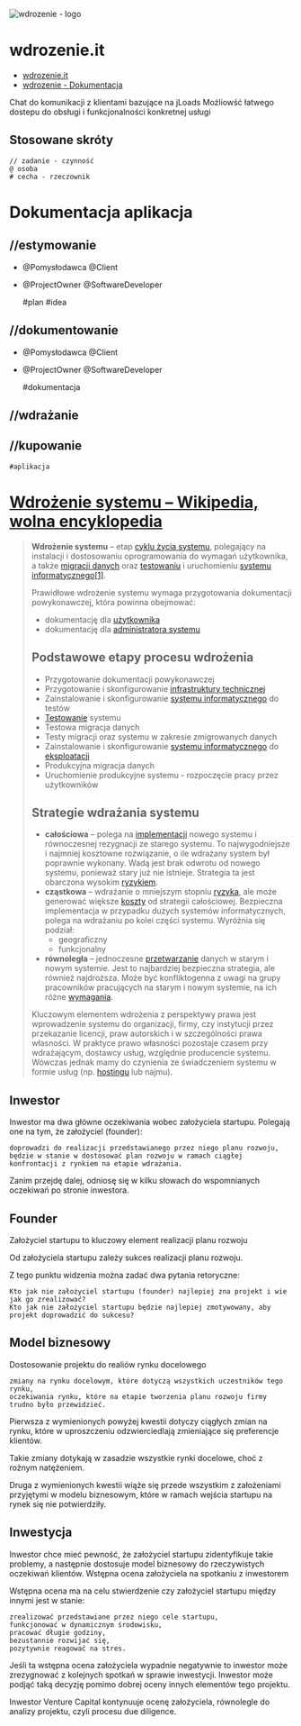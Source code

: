 ![wdrozenie - logo](https://logo.wdrozenie.it/2/cover.png)
# wdrozenie.it
+ [wdrozenie.it](https://www.wdrozenie.it/)
+ [wdrozenie - Dokumentacja](https://docs.wdrozenie.it/)

Chat do komunikacji z klientami bazujące na jLoads
Możliowść łatwego dostepu do obsługi
i funkcjonalności konkretnej usługi

## Stosowane skróty 

    // zadanie - czynność
    @ osoba
    # cecha - rzeczownik


# Dokumentacja aplikacja 

## //estymowanie

+ @Pomysłodawca @Client
+ @ProjectOwner @SoftwareDeveloper


    #plan
    #idea


## //dokumentowanie

+ @Pomysłodawca @Client
+ @ProjectOwner @SoftwareDeveloper
 
        
    #dokumentacja


## //wdrażanie


## //kupowanie

    #aplikacja



# [Wdrożenie systemu – Wikipedia, wolna encyklopedia](https://pl.wikipedia.org/wiki/Wdro%C5%BCenie_systemu)

> **Wdrożenie systemu** – etap [cyklu życia systemu](https://pl.wikipedia.org/wiki/Cykl_%C5%BCycia_systemu "Cykl życia systemu"), polegający na instalacji i dostosowaniu oprogramowania do wymagań użytkownika, a także [migracji danych](https://pl.wikipedia.org/wiki/Migracja_danych "Migracja danych") oraz [testowaniu](https://pl.wikipedia.org/wiki/Testowanie_oprogramowania "Testowanie oprogramowania") i uruchomieniu [systemu informatycznego](https://pl.wikipedia.org/wiki/System_informatyczny "System informatyczny")[\[1\]](https://pl.wikipedia.org/wiki/Wdro%C5%BCenie_systemu#cite_note-1).
> 
> Prawidłowe wdrożenie systemu wymaga przygotowania dokumentacji powykonawczej, która powinna obejmować:
> 
> -   dokumentację dla [użytkownika](https://pl.wikipedia.org/wiki/U%C5%BCytkownik_komputera "Użytkownik komputera")
> -   dokumentację dla [administratora systemu](https://pl.wikipedia.org/wiki/Administrator_(informatyka) "Administrator (informatyka)")
> 
> ## Podstawowe etapy procesu wdrożenia
> 
> -   Przygotowanie dokumentacji powykonawczej
> -   Przygotowanie i skonfigurowanie [infrastruktury technicznej](https://pl.wikipedia.org/wiki/Infrastruktura_techniczna "Infrastruktura techniczna")
> -   Zainstalowanie i skonfigurowanie [systemu informatycznego](https://pl.wikipedia.org/wiki/System_informatyczny "System informatyczny") do testów
> -   [Testowanie](https://pl.wikipedia.org/wiki/Testowanie_oprogramowania "Testowanie oprogramowania") systemu
> -   Testowa migracja danych
> -   Testy migracji oraz systemu w zakresie zmigrowanych danych
> -   Zainstalowanie i skonfigurowanie [systemu informatycznego](https://pl.wikipedia.org/wiki/System_informatyczny "System informatyczny") do [eksploatacji](https://pl.wikipedia.org/wiki/Eksploatacja "Eksploatacja")
> -   Produkcyjna migracja danych
> -   Uruchomienie produkcyjne systemu - rozpoczęcie pracy przez użytkowników
> 
> ## Strategie wdrażania systemu
> 
> -   **całościowa** – polega na [implementacji](https://pl.wikipedia.org/wiki/Implementacja_(informatyka) "Implementacja (informatyka)") nowego systemu i równoczesnej rezygnacji ze starego systemu. To najwygodniejsze i najmniej kosztowne rozwiązanie, o ile wdrażany system był poprawnie wykonany. Wadą jest brak odwrotu od nowego systemu, ponieważ stary już nie istnieje. Strategia ta jest obarczona wysokim [ryzykiem](https://pl.wikipedia.org/wiki/Ryzyko "Ryzyko").
> -   **cząstkowa** – wdrażanie o mniejszym stopniu [ryzyka](https://pl.wikipedia.org/wiki/Ryzyko "Ryzyko"), ale może generować większe [koszty](https://pl.wikipedia.org/wiki/Koszt_(ekonomia) "Koszt (ekonomia)") od strategii całościowej. Bezpieczna implementacja w przypadku dużych systemów informatycznych, polega na wdrażaniu po kolei części systemu. Wyróżnia się podział:
>     -   geograficzny
>     -   funkcjonalny
> -   **równoległa** – jednoczesne [przetwarzanie](https://pl.wikipedia.org/wiki/Przetwarzanie_danych "Przetwarzanie danych") danych w starym i nowym systemie. Jest to najbardziej bezpieczna strategia, ale również najdroższa. Może być konfliktogenna z uwagi na grupy pracowników pracujących na starym i nowym systemie, na ich różne [wymagania](https://pl.wikipedia.org/wiki/Wymaganie_(in%C5%BCynieria) "Wymaganie (inżynieria)").
> 
> Kluczowym elementem wdrożenia z perspektywy prawa jest wprowadzenie systemu do organizacji, firmy, czy instytucji przez przekazanie licencji, praw autorskich i w szczególności prawa własności. W praktyce prawo własności pozostaje czasem przy wdrażającym, dostawcy usług, względnie producencie systemu. Wówczas jednak mamy do czynienia ze świadczeniem systemu w formie usług (np. [hostingu](https://pl.wikipedia.org/wiki/Hosting "Hosting") lub najmu).




## Inwestor

Inwestor ma dwa główne oczekiwania wobec założyciela startupu. Polegają one na tym, że założyciel (founder):

    doprowadzi do realizacji przedstawianego przez niego planu rozwoju,
    będzie w stanie w dostosować plan rozwoju w ramach ciągłej konfrontacji z rynkiem na etapie wdrażania. 

Zanim przejdę dalej, odniosę się w kilku słowach do wspomnianych oczekiwań po stronie inwestora.


## Founder

Założyciel startupu to kluczowy element realizacji planu rozwoju

Od założyciela startupu zależy sukces realizacji planu rozwoju. 

Z tego punktu widzenia można zadać dwa pytania retoryczne:

    Kto jak nie założyciel startupu (founder) najlepiej zna projekt i wie jak go zrealizować?
    Kto jak nie założyciel startupu będzie najlepiej zmotywowany, aby projekt doprowadzić do sukcesu?

## Model biznesowy

Dostosowanie projektu do realiów rynku docelowego

    zmiany na rynku docelowym, które dotyczą wszystkich uczestników tego rynku,
    oczekiwania rynku, które na etapie tworzenia planu rozwoju firmy trudno było przewidzieć.

Pierwsza z wymienionych powyżej kwestii dotyczy ciągłych zmian na rynku, które w uproszczeniu odzwierciedlają zmieniające się preferencje klientów.

Takie zmiany dotykają w zasadzie wszystkie rynki docelowe, choć z rożnym natężeniem.

Druga z wymienionych kwestii wiąże się przede wszystkim z założeniami przyjętymi w modelu biznesowym, które w ramach wejścia startupu na rynek się nie potwierdziły.

## Inwestycja

Inwestor chce mieć pewność, że założyciel startupu zidentyfikuje takie problemy, a następnie dostosuje model biznesowy do rzeczywistych oczekiwań klientów.
Wstępna ocena założyciela na spotkaniu z inwestorem

Wstępna ocena ma na celu stwierdzenie czy założyciel startupu między innymi jest w stanie:

    zrealizować przedstawiane przez niego cele startupu,
    funkcjonować w dynamicznym środowisku,
    pracować długie godziny,
    bezustannie rozwijać się,
    pozytywnie reagować na stres.

Jeśli ta wstępna ocena założyciela wypadnie negatywnie to inwestor może zrezygnować z kolejnych spotkań w sprawie inwestycji. Inwestor może podjąć taką decyzję pomimo dobrej oceny innych elementów tego projektu.

Inwestor Venture Capital kontynuuje ocenę założyciela, równolegle do analizy projektu, czyli procesu due diligence.

